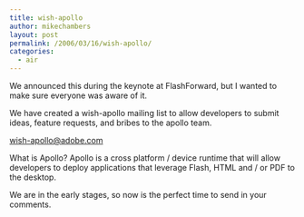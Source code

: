 ```yaml
---
title: wish-apollo
author: mikechambers
layout: post
permalink: /2006/03/16/wish-apollo/
categories:
  - air
---
```



We announced this during the keynote at FlashForward, but I wanted to make sure everyone was aware of it.

We have created a wish-apollo mailing list to allow developers to submit ideas, feature requests, and bribes to the apollo team.

<wish-apollo@adobe.com>

What is Apollo? Apollo is a cross platform / device runtime that will allow developers to deploy applications that leverage Flash, HTML and / or PDF to the desktop.

We are in the early stages, so now is the perfect time to send in your comments.
